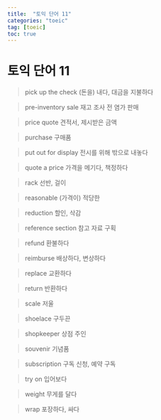 ```yaml
---
title:  "토익 단어 11"
categories: "toeic"
tag: [toeic]
toc: true
---
```


# 토익 단어 11

> pick up the check
> (돈을) 내다, 대금을 지불하다

> pre-inventory sale
> 재고 조사 전 염가 판매

> price quote
> 견적서, 제시받은 금액

> purchase
> 구매품

> put out for display
> 전시를 위해 밖으로 내놓다

> quote a price
> 가격을 메기다, 책정하다

> rack
> 선반, 걸이

> reasonable
> (가격이) 적당한

> reduction
> 할인, 삭감

> reference section
> 참고 자료 구획

> refund
> 환불하다

> reimburse
> 배상하다, 변상하다

> replace
> 교환하다

> return
> 반환하다

> scale
> 저울

> shoelace
> 구두끈

> shopkeeper
> 상점 주인

> souvenir
> 기념품

> subscription
> 구독 신청, 예약 구독

> try on
> 입어보다

> weight
> 무게를 달다

> wrap
> 포장하다, 싸다